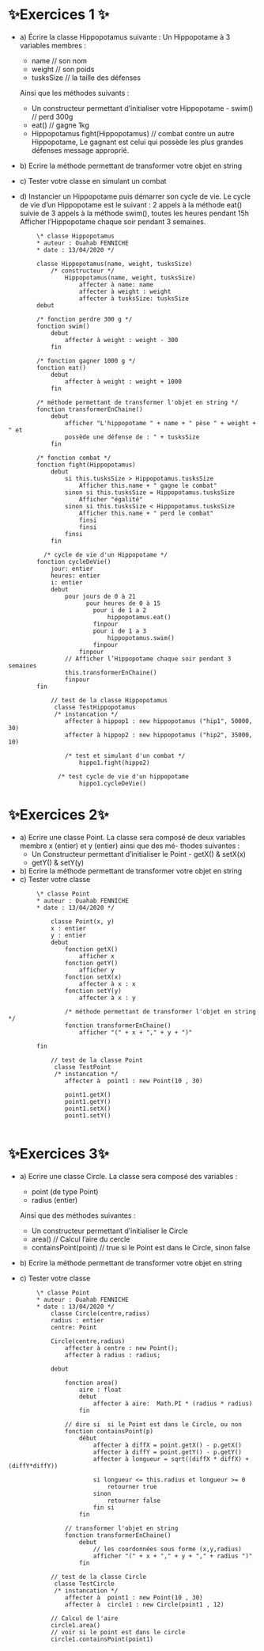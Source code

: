 # ✨Exercices 1  ✨

  
-  a) Écrire la classe Hippopotamus suivante :
Un Hippopotame à 3 variables membres :
    - name // son nom
    - weight // son poids
    - tusksSize // la taille des défenses
    
    Ainsi que les méthodes suivants :
    - Un constructeur permettant d’initialiser votre Hippopotame - swim() // perd 300g
    - eat() // gagne 1kg
    - Hippopotamus fight(Hippopotamus) // combat contre un autre Hippopotame, Le gagnant est celui qui possède les plus grandes défenses message approprié.
- b) Ecrire la méthode permettant de transformer votre objet en string
- c) Tester votre classe en simulant un combat
- d) Instancier un Hippopotame puis démarrer son cycle de vie.
Le cycle de vie d’un Hippopotame est le suivant :
2 appels à la méthode eat() suivie de 3 appels à la méthode swim(), toutes les heures pendant 15h
Afficher l’Hippopotame chaque soir pendant 3 semaines.

```
        \* classe Hippopotamus
        * auteur : Ouahab FENNICHE
        * date : 13/04/2020 */
        
        classe Hippopotamus(name, weight, tusksSize)
		    /* constructeur */
		        Hippopotamus(name, weight, tusksSize)
			        affecter à name: name
			        affecter à weight : weight
			        affecter à tusksSize: tusksSize
		debut
		
		/* fonction perdre 300 g */
		fonction swim()
		    debut
			    affecter à weight : weight - 300
		    fin
		    
		/* fonction gagner 1000 g */
		fonction eat()
		    debut
		    	affecter à weight : weight + 1000
		    fin
		
		/* méthode permettant de transformer l'objet en string */
		fonction transformerEnChaine()
		    debut
		    	afficher "L'hippopotame " + name + " pèse " + weight + " et 
		    	possède une défense de : " + tusksSize
		    fin
		    
		/* fonction combat */
		fonction fight(Hippopotamus)
		    debut
        		si this.tusksSize > Hippopotamus.tusksSize
        			Afficher this.name + " gagne le combat"
        		sinon si this.tusksSize = Hippopotamus.tusksSize
        			Afficher "égalité"
        		sinon si this.tusksSize < Hippopotamus.tusksSize
        			Afficher this.name + " perd le combat"
        		    finsi
        		    finsi
        		finsi
		    fin
		  
		  /* cycle de vie d'un Hippopotame */
    	fonction cycleDeVie()
        	jour: entier
        	heures: entier
        	i: entier
    		debut
				pour jours de 0 à 21
                      pour heures de 0 à 15
						pour i de 1 a 2
							hippopotamus.eat()
						finpour
						pour i de 1 a 3
							hippopotamus.swim()
						finpour
					finpour
				// Afficher l’Hippopotame chaque soir pendant 3 semaines
				this.transformerEnChaine()
				finpour
		fin
```
```
            // test de la classe Hippopotamus
             classe TestHippopotamus   
             /* instancation */
	        	affecter à hippop1 : new hippopotamus ("hip1", 50000, 30)
	        	affecter à hippop2 : new hippopotamus ("hip2", 35000, 10)
	        	
	        	/* test et simulant d'un combat */
		            hippo1.fight(hippo2)
		      
		      /* test cycle de vie d'un hippopotame
		            hippo1.cycleDeVie()
```


# ✨Exercices 2✨

-  a) Ecrire une classe Point.
La classe sera composé de deux variables membre x (entier) et y (entier) ainsi que des mé-
thodes suivantes :
    - Un Constructeur permettant d’initialiser le Point - getX() & setX(x)
    - getY() & setY(y)
- b) Ecrire la méthode permettant de transformer votre objet en string
- c) Tester votre classe

```
        \* classe Point
        * auteur : Ouahab FENNICHE
        * date : 13/04/2020 */
        
        	classe Point(x, y)
        	x : entier
        	y : entier
        	debut
        		fonction getX()
        			afficher x
        		fonction getY()
        			afficher y
        		fonction setX(x)
        			affecter à x : x
        		fonction setY(y)
        			affecter à x : y
    
    	        /* méthode permettant de transformer l'objet en string */
        		fonction transformerEnChaine()
        			afficher "(" + x + "," + y + ")"

    	fin
```

```
            // test de la classe Point
             classe TestPoint 
             /* instancation */
	        	affecter à  point1 : new Point(10 , 30)
	        	
	        	point1.getX()
	        	point1.getY()
	        	point1.setX()
	        	point1.setY()
	        	
```

# ✨Exercices  3✨
-  a) Ecrire une classe Circle.
La classe sera composé des variables :
    + point (de type Point)
    + radius (entier)
    
    Ainsi que des méthodes suivantes :
    - Un constructeur permettant d’initialiser le Circle
    - area() // Calcul l’aire du cercle
    - containsPoint(point) // true si le Point est dans le Circle, sinon false
-  b) Ecrire la méthode permettant de transformer votre objet en string
- c) Tester votre classe

```
        \* classe Point
        * auteur : Ouahab FENNICHE
        * date : 13/04/2020 */
            classe Circle(centre,radius)
    		radius : entier
    		centre: Point

    		Circle(centre,radius)
    		    affecter à centre : new Point();
    			affecter à radius : radius;

    		debut

    			fonction area()
    				aire : float
    				debut
    					affecter à aire:  Math.PI * (radius * radius)
    				fin

                // dire si  si le Point est dans le Circle, ou non
    			fonction containsPoint(p)
                    début
                        affecter à diffX = point.getX() - p.getX()
                        affecter à diffY = point.getY() - p.getY()
                        affecter à longueur = sqrt((diffX * diffX) + (diffY*diffY))
                
                        si longueur <= this.radius et longueur >= 0
                            retourner true
                        sinon
                            retourner false
                        fin si
                    fin
                
                // transformer l'objet en string
    			fonction transformerEnChaine()
    				debut
    				    // les coordonnées sous forme (x,y,radius)
    				    afficher "(" + x + "," + y + "," + radius ")"
    				fin
```

```
            // test de la classe Circle
             classe TestCircle
             /* instancation */
                affecter à  point1 : new Point(10 , 30)
	        	affecter à  circle1 : new Circle(point1 , 12)
	        
	        // Calcul de l'aire 
	        circle1.area()
            // voir si le point est dans le circle
            circle1.containsPoint(point1)
	        	
	        	
```






				
				
			

			
